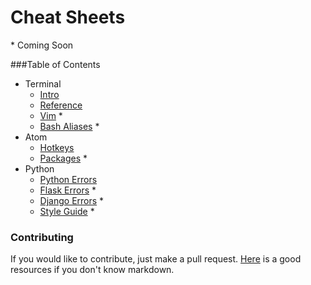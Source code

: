 # Cheat Sheets

\* Coming Soon

###Table of Contents
* Terminal
	* [Intro](Terminal_Intro.md)
	* [Reference](Terminal_Reference.md)
	* [Vim](Terminal_Vim.md) *
	* [Bash Aliases](Terminal_Bash_Aliases.md) *
* Atom
	* [Hotkeys](Atom_Hotkeys.md)
	* [Packages](Atom_Packages.md) *
* Python
	* [Python Errors](Python_Errors.md)
	* [Flask Errors](Python_Errors_Flask.md) *
	* [Django Errors](Python_Errors_Django.md) *
	* [Style Guide](Python_Style_Guide.md) *


### Contributing
If you would like to contribute, just make a pull request. [Here](https://github.com/adam-p/markdown-here/wiki/Markdown-Cheatsheet#links) is a good resources if you don't know markdown.

